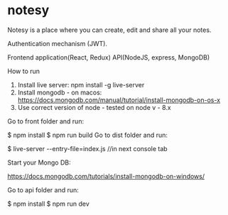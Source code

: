 # notesy
Notesy is a place where you can create, edit and share all your notes.

Authentication mechanism (JWT).

Frontend application(React, Redux)
API(NodeJS, express, MongoDB)

How to run

1) Install live server: npm install -g live-server
2) Install mongodb - on macos: https://docs.mongodb.com/manual/tutorial/install-mongodb-on-os-x
3) Use correct version of node - tested on node v - 8.x

Go to front folder and run:

$ npm install
$ npm run build
Go to dist folder and run:

$ live-server --entry-file=index.js //in next console tab


Start your Mongo DB:

https://docs.mongodb.com/tutorials/install-mongodb-on-windows/

Go to api folder and run:

$ npm install
$ npm run dev
